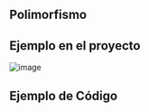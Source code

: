 ## Polimorfismo

## Ejemplo en el proyecto
![image](https://github.com/user-attachments/assets/e7485880-0b27-4158-8fe0-dc4aa4e6feb4)

## Ejemplo de Código
